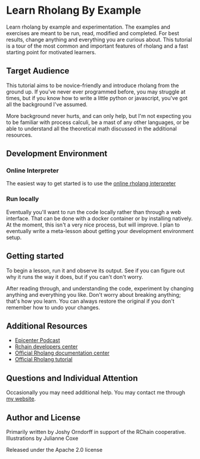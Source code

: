 # Learn Rholang By Example

Learn rholang by example and experimentation. The examples and exercises are meant to be run, read, modified and completed. For best results, change anything and everything you are curious about. This tutorial is a tour of the most common and important features of rholang and a fast starting point for motivated learners.


## Target Audience
This tutorial aims to be novice-friendly and introduce rholang from the ground
up. If you've never ever programmed before, you may struggle at times, but
if you know how to write a little python or javascript, you've got all the
background I've assumed.

More background never hurts, and can only help, but I'm not expecting you to
be familiar with process calculi, be a mast of any other languages, or be
able to understand all the theoretical math discussed in the additional
resources.

## Development Environment

### Online Interpreter
The easiest way to get started is to use the [online rholang interpreter](http://rchain.cloud)

### Run locally
Eventually you'll want to run the code locally rather than through a web
interface. That can be done with a docker container or by installing natively.
At the moment, this isn't a very nice process, but will improve. I
plan to eventually write a meta-lesson about getting your development
environment setup.

## Getting started
To begin a lesson, run it and observe its output. See if you can figure out
why it runs the way it does, but if you can't don't worry.

After reading through, and understanding the code, experiment by changing
anything and everything you like. Don't worry about breaking anything; that's
how you learn. You can always restore the original if you don't remember
how to undo your changes.

## Additional Resources
* [Epicenter Podcast](https://epicenter.tv/episode/221/)
* [Rchain developers center](https://developer.rchain.coop/)
* [Official Rholang documentation center](https://developer.rchain.coop/documentation)
* [Official Rholang tutorial](https://developer.rchain.coop/tutorial/)

## Questions and Individual Attention
Occasionally you may need additional help. You may contact me through
[my website](https://joshyorndorff.com/contact).

## Author and License
Primarily written by Joshy Orndorff in support of the RChain cooperative.
Illustrations by Julianne Coxe

Released under the Apache 2.0 license
